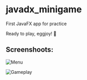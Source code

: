 # javadx_minigame

First JavaFX app for practice

Ready to play, eggjoy! :egg:

## Screenshoots:

![Menu](https://user-images.githubusercontent.com/75095360/188221006-d8b40ed8-045a-4969-898b-2dc37ade6d8a.gif)

![Gameplay](https://user-images.githubusercontent.com/75095360/188221161-d56cbbab-465b-4250-9aa1-ce6655920652.gif)
